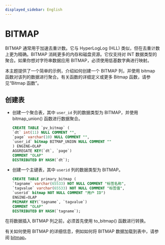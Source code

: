 ```yaml
---
displayed_sidebar: English
---
```


# BITMAP

BITMAP 通常用于加速去重计数。它与 HyperLogLog (HLL) 类似，但在去重计数上更为精确。BITMAP 消耗更多的内存和磁盘资源。它仅支持对 INT 数据类型的聚合。如果你想对字符串数据应用 BITMAP，必须使用低基数字典进行映射。

本主题提供了一个简单的示例，介绍如何创建一个 BITMAP 列，并使用 bitmap 函数对该列的数据进行聚合。有关函数的详细定义或更多 Bitmap 函数，请参见“Bitmap 函数”。

## 创建表

- 创建一个聚合表，其中 `user_id` 列的数据类型为 BITMAP，并使用 bitmap_union() 函数进行数据聚合。

  ```SQL
  CREATE TABLE `pv_bitmap` (
  `dt` int(11) NULL COMMENT "",
  `page` varchar(10) NULL COMMENT "",
  `user_id` bitmap BITMAP_UNION NULL COMMENT ""
  ) ENGINE=OLAP
  AGGREGATE KEY(`dt`, `page`)
  COMMENT "OLAP"
  DISTRIBUTED BY HASH(`dt`);
  ```

- 创建一个主键表，其中 `userid` 列的数据类型为 BITMAP。

  ```SQL
  CREATE TABLE primary_bitmap (
  `tagname` varchar(65533) NOT NULL COMMENT "标签名称",
  `tagvalue` varchar(65533) NOT NULL COMMENT "标签值",
  `userid` bitmap NOT NULL COMMENT "用户 ID")
  ENGINE=OLAP
  PRIMARY KEY(`tagname`, `tagvalue`)
  COMMENT "OLAP"
  DISTRIBUTED BY HASH(`tagname`);
  ```

在将数据插入 BITMAP 列之前，必须首先使用 to_bitmap() 函数进行转换。

有关如何使用 BITMAP 的详细信息，例如如何将 BITMAP 数据加载到表中，请参阅 [bitmap](../../sql-functions/aggregate-functions/bitmap.md)。